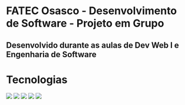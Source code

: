 <h1>FATEC Osasco - Desenvolvimento de Software - Projeto em Grupo</h1>

<h2>Desenvolvido durante as aulas de Dev Web I e Engenharia de Software</h2>

<h1>Tecnologias</h1>
<div>
  <img src="![.Net](https://img.shields.io/badge/.NET-5C2D91?style=for-the-badge&logo=.net&logoColor=white)">
  <img src="![C#](https://img.shields.io/badge/c%23-%23239120.svg?style=for-the-badge&logo=csharp&logoColor=white)">
  <img src="![HTML5](https://img.shields.io/badge/html5-%23E34F26.svg?style=for-the-badge&logo=html5&logoColor=white)">
  <img src="![CSS3](https://img.shields.io/badge/css3-%231572B6.svg?style=for-the-badge&logo=css3&logoColor=white)">
  <img src="![Bootstrap](https://img.shields.io/badge/bootstrap-%238511FA.svg?style=for-the-badge&logo=bootstrap&logoColor=white)">
</div>
